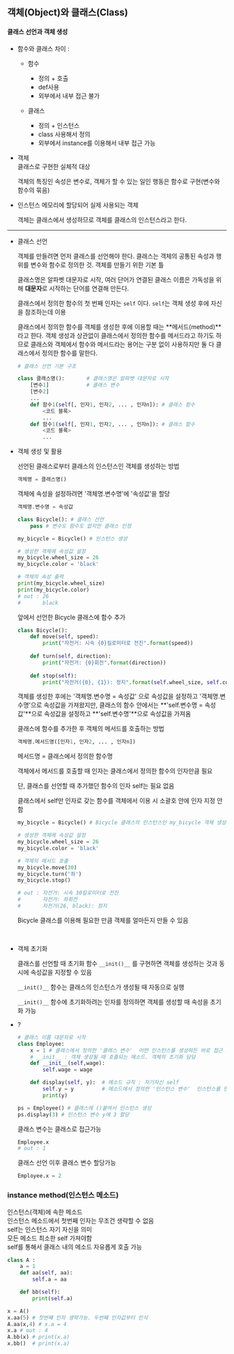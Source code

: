 ## 객체(Object)와 클래스(Class)

#### 클래스 선언과 객체 생성

- 함수와 클래스 차이 : 

    - 함수  
      - 정의 + 호출
      - def사용
      - 외부에서 내부 접근 불가

    - 클래스
      - 정의 + 인스턴스
      - class 사용해서 정의
      - 외부에서 instance를 이용해서 내부 접근 가능  

- 객체  
  클래스로 구현한 실체적 대상 
  
  객체의 특징인 속성은 변수로, 객체가 할 수 있는 일인 행동은 함수로 구현(변수와 함수의 묶음) 
  
- 인스턴스
  메모리에 할당되어 실제 사용되는 객체
  
  객체는 클래스에서 생성하므로 객체를 클래스의 인스턴스라고 한다.

---

- 클래스 선언

  객체를 만들려면 먼저 클래스를 선언해야 한다. 클래스는 객체의 공통된 속성과 행위를 변수와 함수로 정의한 것. 객체를 만들기 위한 기본 틀

  클래스명은 알파벳 대문자로 시작, 여러 단어가 연결된 클래스 이름은 가독성을 위해 **대문자**로 시작하는 단어를 연결해 만든다.

  클래스에서 정의한 함수의 첫 번째 인자는 `self` 이다. `self`는 객체 생성 후에 자신을 참조하는데 이용

  클래스에서 정의한 함수를 객체를 생성한 후에 이용할 때는 **메서드(method)**라고 한다. 객체 생성과 상관없이 클래스에서 정의한 함수를 메서드라고 하기도 하므로 클래스와 객체에서 함수와 메서드라는 용어는 구분 없이 사용하지만 둘 다 클래스에서 정의한 함수를 말한다.

  ```python
  # 클래스 선언 기본 구조
  
  class 클래스명():       # 클래스명은 알파벳 대문자로 시작
      [변수1]            # 클래스 변수
      [변수2]
      ...
      def 함수1(self[, 인자1, 인자2, ... , 인자n]): # 클래스 함수
          <코드 블록>
          ...
      def 함수1(self[, 인자1, 인자2, ... , 인자n]): # 클래스 함수
          <코드 블록>
          ...
  ```

- 객체 생성 및 활용

  선언된 클래스로부터 클래스의 인스턴스인 객체를 생성하는 방법

  ```python
  객체명 = 클래스명()
  ```

  객체에 속성을 설정하려면 '객체명.변수명'에 '속성값'을 할당

  ```python
  객체명.변수명 = 속성값
  ```

  ```python
  class Bicycle(): # 클래스 선언
      pass # 변수도 함수도 없지만 클래스 인정
  
  my_bicycle = Bicycle() # 인스턴스 생성
  
  # 생성한 객체에 속성값 설정
  my_bicycle.wheel_size = 26 
  my_bicycle.color = 'black' 
  
  # 객체의 속성 출력
  print(my_bicycle.wheel_size) 
  print(my_bicycle.color) 
  # out : 26
  #       black
  ```

  

  앞에서 선언한 Bicycle 클래스에 함수 추가

  ```python
  class Bicycle():
      def move(self, speed):
          print("자전거: 시속 {0}킬로미터로 전진".format(speed))
          
      def turn(self, direction):
          print("자전거: {0}회전".format(direction))
          
      def stop(self):
          print("자전거({0}, {1}): 정지".format(self.wheel_size, self.color))
  ```

  객체를 생성한 후에는 '객체명.변수명 = 속성값' 으로 속성값을 설정하고 '객체명.변수명'으로 속성값을 가져왔지만, 클래스의 함수 안에서는 **'self.변수명 = 속성값'**으로 속성값을 설정하고 **'self.변수명'**으로 속성값을 가져옴

  

  클래스에 함수를 추가한 후 객체의 메서드를 호출하는 방법

  ```python
  객체명.메서드명([인자1, 인자2, ... , 인자n])
  ```

  메서드명 = 클래스에서 정의한 함수명

  객체에서 메서드를 호출할 때 인자는 클래스에서 정의한 함수의 인자만큼 필요

  단, 클래스를 선언할 때 추가했던 함수의 인자 self는 필요 없음

  클래스에서 self만 인자로 갖는 함수를 객체에서 이용 시 소괄호 안에 인자 지정 안함

  ```python
  my_bicycle = Bicycle() # Bicycle 클래스의 인스턴스인 my_bicycle 객체 생성
  
  # 생성한 객체에 속성값 설정
  my_bicycle.wheel_size = 26 
  my_bicycle.color = 'black' 
  
  # 객체의 메서드 호출
  my_bicycle.move(30)
  my_bicycle.turn('좌')
  my_bicycle.stop()
  
  # out : 자전거: 시속 30킬로미터로 전진
  #       자전거: 좌회전
  #       자전거(26, black): 정지
  ```

  Bicycle 클래스를 이용해 필요한 만큼 객체를 얼마든지 만들 수 있음

  </br>
  
- 객체 초기화

  클래스를 선언할 때 초기화 함수 `__init()__` 를 구현하면 객체를 생성하는 것과 동시에 속성값을 지정할 수 있음

  `__init()__` 함수는 클래스의 인스턴스가 생성될 때 자동으로 실행

  `__init()__` 함수에 초기화하려는 인자를 정의하면 객체를 생성할 때 속성을 초기화 가능

  







- ?

  ```python
  # 클래스 이름 대문자로 시작
  class Employee:
      x = 1 # 클래스에서 정의한 '클래스 변수'  어떤 인스턴스를 생성하든 바로 접근 가능    
      # __init__ : 객체 생성될 때 호출되는 메소드. 객체의 초기화 담당           
      def __init__(self,wage):
          self.wage = wage
  
      def display(self, y):  # 메소드 규칙 : 자기자신 self
          self.y = y         # 메소드에서 정의한 '인스턴스 변수'  인스턴스를 먼저 생성한 다음에 접근 가능
          print(y)
  
  ps = Employee() # 클래스에 ()붙여서 인스턴스 생성
  ps.display(3) # 인스턴스 변수 y에 3 할당
  ```

  

  클래스 변수는 클래스로 접근가능

  ```python
  Employee.x
  # out : 1
  ```

  클래스 선언 이후 클래스 변수 할당가능

  ```python
  Employee.x = 2
  ```

  

### instance method(인스턴스 메소드)  
인스턴스(객체)에 속한 메소드  
인스턴스 메소드에서 첫번째 인자는 무조건 생략할 수 없음  
self는 인스턴스 자기 자신을 의미  
모든 메소드 최소한 self 가져야함    
self를 통해서 클래스 내의 메소드 자유롭게 호출 가능
```python
class A :
    a = 1
    def aa(self, aa):
        self.a = aa

    def bb(self):
        print(self.a)
```
```python
x = A()
x.aa(5) # 첫번쨰 인자 생략가능. 두번째 인자값부터 인식
A.aa(x,4) # x.a = 4
x.a # out : 4
A.bb(x) # print(x.a)
x.bb()  # print(x.a)
```





